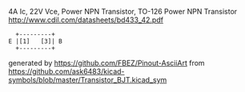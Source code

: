 4A Ic, 22V Vce, Power NPN Transistor, TO-126
Power NPN Transistor
http://www.cdil.com/datasheets/bd433_42.pdf


	  +---------+
	E |[1]   [3]| B
	  +---------+


generated by https://github.com/FBEZ/Pinout-AsciiArt from https://github.com/ask6483/kicad-symbols/blob/master/Transistor_BJT.kicad_sym